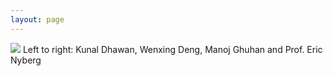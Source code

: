 ```yaml
---
layout: page
---
```

![](/assets/img/team5.png)
Left to right:  Kunal Dhawan, Wenxing Deng, Manoj Ghuhan and Prof. Eric Nyberg
